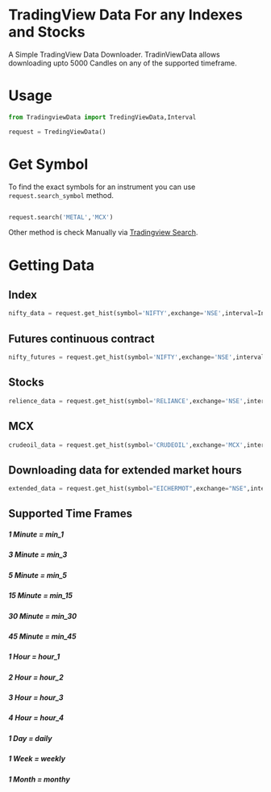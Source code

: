 
# TradingView Data For any Indexes and Stocks

A Simple TradingView Data Downloader. TradinViewData allows downloading upto 5000 Candles on any of the supported timeframe.

    
# Usage

```Python
from TradingviewData import TredingViewData,Interval

request = TredingViewData()
```


# Get Symbol


To find the exact symbols for an instrument you can use ``` request.search_symbol ``` method.

```Python

request.search('METAL','MCX')
```

Other method is check Manually via [Tradingview Search]("https://www.tradingview.com/markets/indices/").


# Getting Data


## Index

```Python
nifty_data = request.get_hist(symbol='NIFTY',exchange='NSE',interval=Interval.hour_1,n_bars=1000)
```
## Futures continuous contract

```Python
nifty_futures = request.get_hist(symbol='NIFTY',exchange='NSE',interval=Interval.hour_1,n_bars=1000,fut_contract=1)
```

## Stocks

```Python
relience_data = request.get_hist(symbol='RELIANCE',exchange='NSE',interval=Interval.min_5,n_bars=5000)
```

## MCX

```Python
crudeoil_data = request.get_hist(symbol='CRUDEOIL',exchange='MCX',interval=Interval.hour_1,n_bars=5000)
```

## Downloading data for extended market hours


```Python
extended_data = request.get_hist(symbol="EICHERMOT",exchange="NSE",interval=Interval.hour_1,n_bars=500, extended_session=False)
```


## Supported Time Frames


#####  1 Minute = min_1
#####  3 Minute = min_3
#####  5 Minute = min_5
#####  15 Minute = min_15
#####  30 Minute = min_30
#####  45 Minute = min_45
#####  1 Hour = hour_1
#####  2 Hour = hour_2
#####  3 Hour = hour_3
#####  4 Hour = hour_4
#####  1 Day = daily
#####  1 Week = weekly
#####  1 Month = monthy
